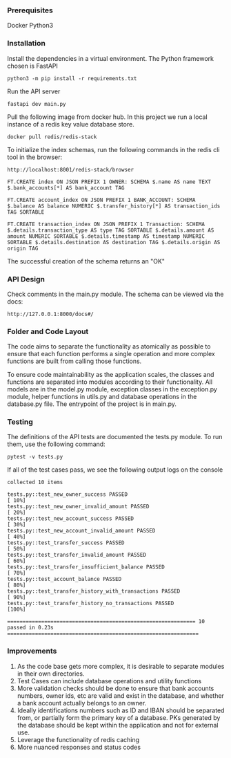 ### Prerequisites

Docker
Python3

### Installation
Install the dependencies in a virtual environment. The Python framework chosen is FastAPI
```
python3 -m pip install -r requirements.txt
```
Run the API server
```
fastapi dev main.py
```

Pull the following image from docker hub. In this project we run a local instance of a 
redis key value database store. 
```
docker pull redis/redis-stack
```
To initialize the index schemas, run the following commands in the redis cli tool in the browser:
```
http://localhost:8001/redis-stack/browser
```

```
FT.CREATE index ON JSON PREFIX 1 OWNER: SCHEMA $.name AS name TEXT $.bank_accounts[*] AS bank_account TAG

FT.CREATE account_index ON JSON PREFIX 1 BANK_ACCOUNT: SCHEMA $.balance AS balance NUMERIC $.transfer_history[*] AS transaction_ids TAG SORTABLE

FT.CREATE transaction_index ON JSON PREFIX 1 Transaction: SCHEMA $.details.transaction_type AS type TAG SORTABLE $.details.amount AS amount NUMERIC SORTABLE $.details.timestamp AS timestamp NUMERIC SORTABLE $.details.destination AS destination TAG $.details.origin AS origin TAG
```
The successful creation of the schema returns an "OK"

### API Design
Check comments in the main.py module. The schema can be viewed via the docs:
```
http://127.0.0.1:8000/docs#/
```

### Folder and Code Layout
The code aims to separate the functionality as atomically as possible to ensure that each function
performs a single operation and more complex functions are built from calling those functions.

To ensure code maintainability as the application scales, the classes and functions are separated 
into modules according to their functionality. All models are in the model.py module, exception 
classes in the exception.py module, helper functions in utils.py and database operations in the
database.py file. The entrypoint of the project is in main.py.

### Testing
The definitions of the API tests are documented the tests.py module. To run them, use the following command:
```
pytest -v tests.py
```
If all of the test cases pass, we see the following output logs on the console

```
collected 10 items                                                                                                                            

tests.py::test_new_owner_success PASSED                                                                                                 [ 10%]
tests.py::test_new_owner_invalid_amount PASSED                                                                                          [ 20%]
tests.py::test_new_account_success PASSED                                                                                               [ 30%]
tests.py::test_new_account_invalid_amount PASSED                                                                                        [ 40%]
tests.py::test_transfer_success PASSED                                                                                                  [ 50%]
tests.py::test_transfer_invalid_amount PASSED                                                                                           [ 60%]
tests.py::test_transfer_insufficient_balance PASSED                                                                                     [ 70%]
tests.py::test_account_balance PASSED                                                                                                   [ 80%]
tests.py::test_transfer_history_with_transactions PASSED                                                                                [ 90%]
tests.py::test_transfer_history_no_transactions PASSED                                                                                  [100%]

============================================================= 10 passed in 0.23s ==============================================================
```

### Improvements
1. As the code base gets more complex, it is desirable to separate modules in their own directories.
2. Test Cases can include database operations and utility functions
3. More validation checks should be done to ensure that bank accounts numbers, owner ids, etc are valid
and exist in the database, and whether a bank account actually belongs to an owner.
4. Ideally identifications numbers such as ID and IBAN should be separated from, or partially form
 the primary key of a database. PKs generated by the database should be kept within the application
 and not for external use.
5. Leverage the functionality of redis caching
6. More nuanced responses and status codes
